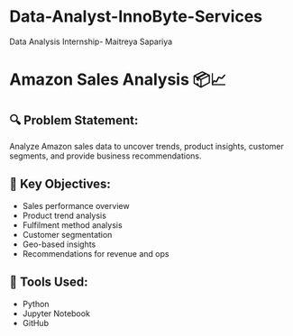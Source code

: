 # Data-Analyst-InnoByte-Services
Data Analysis Internship- Maitreya Sapariya


# Amazon Sales Analysis 📦📈

## 🔍 Problem Statement:
Analyze Amazon sales data to uncover trends, product insights, customer segments, and provide business recommendations.

## 🎯 Key Objectives:
- Sales performance overview
- Product trend analysis
- Fulfilment method analysis
- Customer segmentation
- Geo-based insights
- Recommendations for revenue and ops

## 📌 Tools Used:
- Python
- Jupyter Notebook
- GitHub

